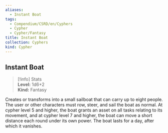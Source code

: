 ```yaml
---
aliases:
  - Instant Boat
tags:
  - Compendium/CSRD/en/Cyphers
  - Cypher
  - Cypher/Fantasy
title: Instant Boat
collection: Cyphers
kind: Cypher
---
```

## Instant Boat  
>[!info] Stats  
> **Level:** 1d6+2  
> **Kind:** Fantasy
  
Creates or transforms into a small sailboat that can carry up to eight people. The user or other characters must row, steer, and sail the boat as normal. At cypher level 5 and higher, the boat grants an asset on all tasks relating to its movement, and at cypher level 7 and higher, the boat can move a short distance each round under its own power. The boat lasts for a day, after which it vanishes.